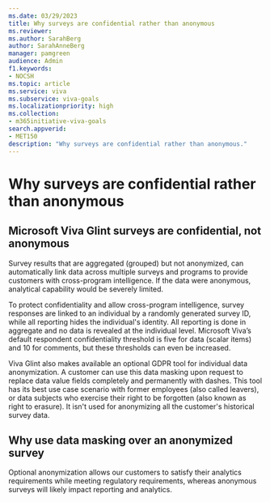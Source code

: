 ```yaml
---
ms.date: 03/29/2023
title: Why surveys are confidential rather than anonymous  
ms.reviewer: 
ms.author: SarahBerg
author: SarahAnneBerg
manager: pamgreen
audience: Admin
f1.keywords:
- NOCSH
ms.topic: article
ms.service: viva
ms.subservice: viva-goals
ms.localizationpriority: high
ms.collection:  
- m365initiative-viva-goals  
search.appverid:
- MET150
description: "Why surveys are confidential rather than anonymous."
---
```


# Why surveys are confidential rather than anonymous 

## Microsoft Viva Glint surveys are confidential, not anonymous

Survey results that are aggregated (grouped) but not anonymized, can automatically link data across multiple surveys and programs to provide customers with cross-program intelligence. If the data were anonymous, analytical capability would be severely limited.  

To protect confidentiality and allow cross-program intelligence, survey responses are linked to an individual by a randomly generated survey ID, while all reporting hides the individual's identity. All reporting is done in aggregate and no data is revealed at the individual level. Microsoft Viva’s default respondent confidentiality threshold is five for data (scalar items) and 10 for comments, but these thresholds can even be increased.

Viva Glint also makes available an optional GDPR tool for individual data anonymization. A customer can use this data masking upon request to replace data value fields completely and permanently with dashes. This tool has its best use case scenario with former employees (also called leavers), or data subjects who exercise their right to be forgotten (also known as right to erasure). It isn't used for anonymizing all the customer's historical survey data.   

## Why use data masking over an anonymized survey 

Optional anonymization allows our customers to satisfy their analytics requirements while meeting regulatory requirements, whereas anonymous surveys will likely impact reporting and analytics.  